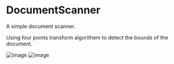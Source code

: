# DocumentScanner

A simple document scanner.

Using four points transform algorithem to detect the bounds of the document.

![image](https://i.imgur.com/Oue0nAw.png)
![image](https://i.imgur.com/zOR5lBQ.png)
